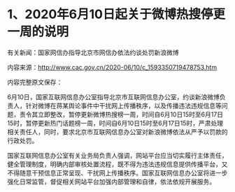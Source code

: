 # 1、2020年6月10日起关于微博热搜停更一周的说明
有关新闻：国家网信办指导北京市网信办依法约谈处罚新浪微博

内容来源：http://www.cac.gov.cn/2020-06/10/c_1593350719478753.htm

内容完整原文保存：

6月10日，国家互联网信息办公室指导北京市互联网信息办公室，约谈新浪微博负责人，针对微博在蒋某舆论事件中干扰网上传播秩序，以及传播违法违规信息等问题，责令其立即整改，暂停更新微博热搜榜一周，时间自6月10日15时至6月17日15时，暂停更新热门话题榜一周，时间自6月10日15时至6月17日15时，严肃处理相关责任人，同时，要求北京市互联网信息办公室对新浪微博依法从严予以罚款的行政处罚。

国家互联网信息办公室有关业务局负责人强调，网站平台应当切实履行主体责任，健全管理制度，明确内部审核处置流程，既不得为违法违规信息提供传播平台，又不得随意干预信息正常呈现、干扰网上传播秩序。国家互联网信息办公室将进一步强化日常监管，督促相关网站平台加强内部管理和自律，依法依规开展服务。

